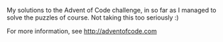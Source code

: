 My solutions to the Advent of Code challenge, in so far as I managed to solve the puzzles of course. Not taking this too seriously :)

For more information, see http://adventofcode.com